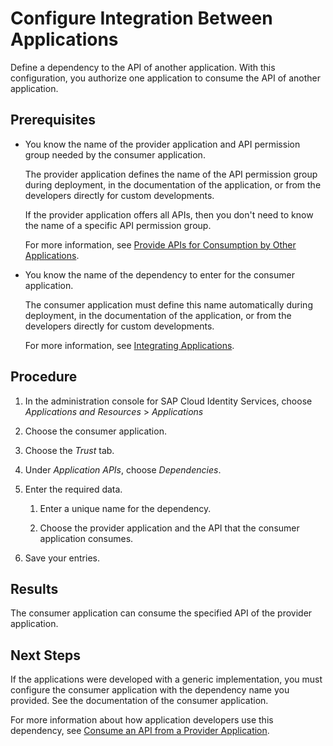 <!-- loio9ad7e8052d054e83adf10aff1bdae1bf -->

# Configure Integration Between Applications

Define a dependency to the API of another application. With this configuration, you authorize one application to consume the API of another application.



<a name="loio9ad7e8052d054e83adf10aff1bdae1bf__prereq_ygs_hc3_pwb"/>

## Prerequisites

-   You know the name of the provider application and API permission group needed by the consumer application.

    The provider application defines the name of the API permission group during deployment, in the documentation of the application, or from the developers directly for custom developments.

    If the provider application offers all APIs, then you don't need to know the name of a specific API permission group.

    For more information, see [Provide APIs for Consumption by Other Applications](../Development/provide-apis-for-consumption-by-other-applications-9d2fe83.md).

-   You know the name of the dependency to enter for the consumer application.

    The consumer application must define this name automatically during deployment, in the documentation of the application, or from the developers directly for custom developments.

    For more information, see [Integrating Applications](integrating-applications-9ea0024.md).




## Procedure

1.  In the administration console for SAP Cloud Identity Services, choose *Applications and Resources* \> *Applications*

2.  Choose the consumer application.

3.  Choose the *Trust* tab.

4.  Under *Application APIs*, choose *Dependencies*.

5.  Enter the required data.

    1.  Enter a unique name for the dependency.

    2.  Choose the provider application and the API that the consumer application consumes.


6.  Save your entries.




<a name="loio9ad7e8052d054e83adf10aff1bdae1bf__result_g5m_ms3_pwb"/>

## Results

The consumer application can consume the specified API of the provider application.



<a name="loio9ad7e8052d054e83adf10aff1bdae1bf__postreq_brw_kp3_hdc"/>

## Next Steps

If the applications were developed with a generic implementation, you must configure the consumer application with the dependency name you provided. See the documentation of the consumer application.

For more information about how application developers use this dependency, see [Consume an API from a Provider Application](../Development/consume-an-api-from-a-provider-application-9675b64.md).

